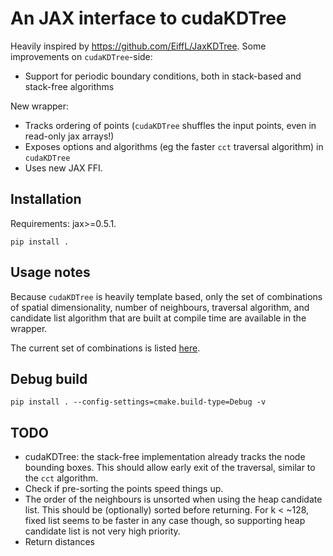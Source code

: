 # An JAX interface to cudaKDTree
Heavily inspired by https://github.com/EiffL/JaxKDTree. 
Some improvements on `cudaKDTree`-side:
- Support for periodic boundary conditions, both in stack-based and stack-free algorithms

New wrapper:
- Tracks ordering of points (`cudaKDTree` shuffles the input points, even in read-only jax arrays!)
- Exposes options and algorithms (eg the faster `cct` traversal algorithm) in `cudaKDTree`
- Uses new JAX FFI.

## Installation
Requirements: jax>=0.5.1.

`pip install .`

## Usage notes
Because `cudaKDTree` is heavily template based, only the set of combinations of spatial dimensionality, number of neighbours, traversal algorithm, and candidate list algorithm that are built at compile time are available in the wrapper.

The current set of combinations is listed [here](https://github.com/tilmantroester/cudakdtree_jax_binding/blob/main/src/cudakdtree_jax_binding/cudakdtree_interface.py#L15).


## Debug build
`pip install . --config-settings=cmake.build-type=Debug -v`

## TODO
- cudaKDTree: the stack-free implementation already tracks the node bounding boxes. This should allow early exit of the traversal, similar to the `cct` algorithm.
- Check if pre-sorting the points speed things up.
- The order of the neighbours is unsorted when using the heap candidate list. This should be (optionally) sorted before returning. For k < ~128, fixed list seems to be faster in any case though, so supporting heap candidate list is not very high priority.
- Return distances